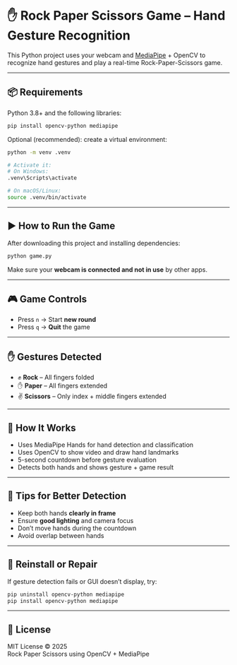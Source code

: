 # ✋ Rock Paper Scissors Game – Hand Gesture Recognition

This Python project uses your webcam and [MediaPipe](https://google.github.io/mediapipe/) + OpenCV to recognize hand gestures and play a real-time Rock-Paper-Scissors game.

---

## 📦 Requirements

Python 3.8+ and the following libraries:

```bash
pip install opencv-python mediapipe
```

Optional (recommended): create a virtual environment:

```bash
python -m venv .venv

# Activate it:
# On Windows:
.venv\Scripts\activate

# On macOS/Linux:
source .venv/bin/activate
```

---

## ▶️ How to Run the Game

After downloading this project and installing dependencies:

```bash
python game.py
```

Make sure your **webcam is connected and not in use** by other apps.

---

## 🎮 Game Controls

- Press `n` → Start **new round**
- Press `q` → **Quit** the game

---

## ✋ Gestures Detected

- ✊ **Rock** – All fingers folded
- ✋ **Paper** – All fingers extended
- ✌️ **Scissors** – Only index + middle fingers extended

---

## 🧠 How It Works

- Uses MediaPipe Hands for hand detection and classification
- Uses OpenCV to show video and draw hand landmarks
- 5-second countdown before gesture evaluation
- Detects both hands and shows gesture + game result

---

## 📸 Tips for Better Detection

- Keep both hands **clearly in frame**
- Ensure **good lighting** and camera focus
- Don’t move hands during the countdown
- Avoid overlap between hands

---

## 🔄 Reinstall or Repair

If gesture detection fails or GUI doesn’t display, try:

```bash
pip uninstall opencv-python mediapipe
pip install opencv-python mediapipe
```

---

## 📄 License

MIT License © 2025  
Rock Paper Scissors using OpenCV + MediaPipe
